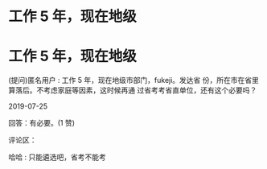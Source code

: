 # 工作 5 年，现在地级

# 工作 5 年，现在地级

(提问)匿名用户 : 工作 5 年，现在地级市部门，fukeji。发达省 份，所在市在省里算落后。不考虑家庭等因素，这时候再通 过省考考省直单位，还有这个必要吗？

2019-07-25

回答：有必要。(1 赞)

评论区：

哈哈 : 只能遴选吧，省考不能考
